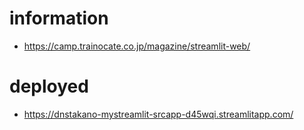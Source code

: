 # information
- https://camp.trainocate.co.jp/magazine/streamlit-web/
# deployed
- https://dnstakano-mystreamlit-srcapp-d45wqi.streamlitapp.com/
